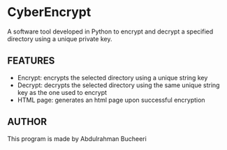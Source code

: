 # CyberEncrypt

A software tool developed in Python to encrypt and decrypt a specified directory using a unique private key.

## FEATURES

* Encrypt: encrypts the selected directory using a unique string key
* Decrypt: decrypts the selected directory using the same unique string key as the one used to encrypt
* HTML page: generates an html page upon successful encryption

## AUTHOR

This program is made by Abdulrahman Bucheeri
